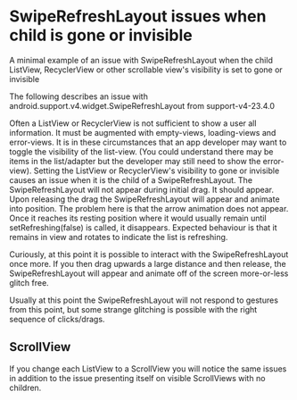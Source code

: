 # SwipeRefreshLayout issues when child is gone or invisible
A minimal example of an issue with SwipeRefreshLayout when the child ListView, RecyclerView or other scrollable view's visibility is set to gone or invisible

The following describes an issue with android.support.v4.widget.SwipeRefreshLayout from support-v4-23.4.0

Often a ListView or RecyclerView is not sufficient to show a user all information. It must be augmented with empty-views, loading-views and error-views. It is in these circumstances that an app developer may want to toggle the visibility of the list-view. (You could understand there may be items in the list/adapter but the developer may still need to show the error-view). Setting the ListView or RecyclerView's visibility to gone or invisible causes an issue when it is the child of a SwipeRefreshLayout. The SwipeRefreshLayout will not appear during initial drag. It should appear. Upon releasing the drag the SwipeRefreshLayout will appear and animate into position. The problem here is that the arrow animation does not appear. Once it reaches its resting position where it would usually remain until setRefreshing(false) is called, it disappears. Expected behaviour is that it remains in view and rotates to indicate the list is refreshing.

Curiously, at this point it is possible to interact with the SwipeRefreshLayout once more. If you then drag upwards a large distance and then release, the SwipeRefreshLayout will appear and animate off of the screen more-or-less glitch free.

Usually at this point the SwipeRefreshLayout will not respond to gestures from this point, but some strange glitching is possible with the right sequence of clicks/drags.

## ScrollView

If you change each ListView to a ScrollView you will notice the same issues in addition to the issue presenting itself on visible ScrollViews with no children.
